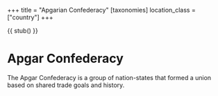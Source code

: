 +++
title = "Apgarian Confederacy"
[taxonomies]
location_class = ["country"]
+++

{{ stub() }}

# Apgar Confederacy

The Apgar Confederacy is a group of nation-states that formed a union based on
shared trade goals and history.